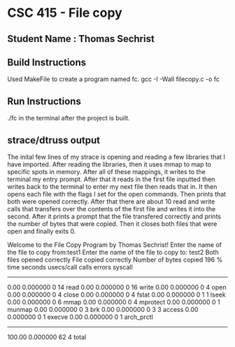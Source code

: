 # CSC 415 - File copy

## Student Name : Thomas Sechrist

## Build Instructions
Used MakeFile to create a program named fc. 
gcc -I -Wall filecopy.c -o fc

## Run Instructions
./fc in the terminal after the project is built.

## strace/dtruss output
The inital few lines of my strace is opening and reading a few libraries that
I have imported. After reading the libraries, then it uses mmap to map to 
specific spots in memory. After all of these mappings, it writes to the terminal
my entry prompt. After that it reads in the first file inputted then writes back
to the terminal to enter my next file then reads that in. It then opens each file
with the flags I set for the open commands. Then prints that both were opened
correctly. After that there are about 10 read and write calls that transfers over
the contents of the first file and writes it into the second. After it prints
a prompt that the file transfered correctly and prints the number of bytes that
were copied. Then it closes both files that were open and finally exits 0.

Welcome to the File Copy Program by Thomas Sechrist!
Enter the name of the file to copy from:test1
Enter the name of the file to copy to: test2
Both files opened correctly
File copied correctly
Number of bytes copied 196
% time     seconds  usecs/call     calls    errors syscall
------ ----------- ----------- --------- --------- ----------------
  0.00    0.000000           0        14           read
  0.00    0.000000           0        16           write
  0.00    0.000000           0         4           open
  0.00    0.000000           0         4           close
  0.00    0.000000           0         4           fstat
  0.00    0.000000           0         1         1 lseek
  0.00    0.000000           0         6           mmap
  0.00    0.000000           0         4           mprotect
  0.00    0.000000           0         1           munmap
  0.00    0.000000           0         3           brk
  0.00    0.000000           0         3         3 access
  0.00    0.000000           0         1           execve
  0.00    0.000000           0         1           arch_prctl
------ ----------- ----------- --------- --------- ----------------
100.00    0.000000                    62         4 total

